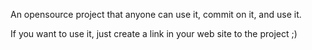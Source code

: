 An opensource project that anyone can use it, commit on it, and use it. 

If you want to use it, just create a link in your web site to the project ;)
